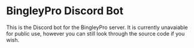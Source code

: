 # BingleyPro Discord Bot
This is the Discord bot for the BingleyPro server. It is currently unavaiable for public use, however you can still look through the source code if you wish.
